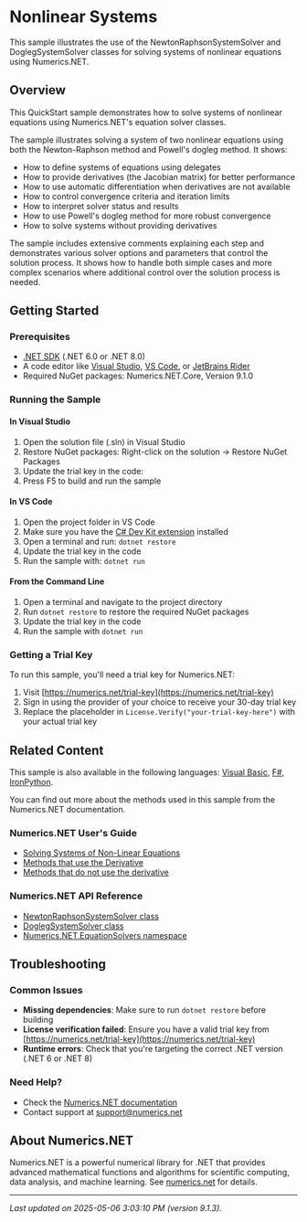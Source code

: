 # Nonlinear Systems

This sample illustrates the use of the NewtonRaphsonSystemSolver and DoglegSystemSolver classes for solving systems of nonlinear equations using Numerics.NET.

## Overview

This QuickStart sample demonstrates how to solve systems of nonlinear equations using Numerics.NET's equation 
solver classes.

The sample illustrates solving a system of two nonlinear equations using both the Newton-Raphson method
and Powell's dogleg method. It shows:

- How to define systems of equations using delegates
- How to provide derivatives (the Jacobian matrix) for better performance
- How to use automatic differentiation when derivatives are not available
- How to control convergence criteria and iteration limits
- How to interpret solver status and results
- How to use Powell's dogleg method for more robust convergence
- How to solve systems without providing derivatives

The sample includes extensive comments explaining each step and demonstrates various solver options
and parameters that control the solution process. It shows how to handle both simple cases and more
complex scenarios where additional control over the solution process is needed.


## Getting Started

### Prerequisites

- [.NET SDK](https://dotnet.microsoft.com/download) (.NET 6.0 or .NET 8.0)
- A code editor like [Visual Studio](https://visualstudio.microsoft.com/), [VS Code](https://code.visualstudio.com/), or [JetBrains Rider](https://www.jetbrains.com/rider/)
- Required NuGet packages: Numerics.NET.Core, Version 9.1.0

### Running the Sample

#### In Visual Studio
1. Open the solution file (.sln) in Visual Studio
2. Restore NuGet packages: Right-click on the solution → Restore NuGet Packages
3. Update the trial key in the code:
4. Press F5 to build and run the sample

#### In VS Code

1. Open the project folder in VS Code
2. Make sure you have the [C# Dev Kit extension](https://marketplace.visualstudio.com/items?itemName=ms-dotnettools.csdevkit) installed
3. Open a terminal and run: `dotnet restore`
4. Update the trial key in the code 
5. Run the sample with: `dotnet run`

#### From the Command Line

1. Open a terminal and navigate to the project directory
2. Run `dotnet restore` to restore the required NuGet packages
3. Update the trial key in the code
4. Run the sample with `dotnet run`

### Getting a Trial Key

To run this sample, you'll need a trial key for Numerics.NET:

1. Visit [https://numerics.net/trial-key](https://numerics.net/trial-key)
2. Sign in using the provider of your choice to receive your 30-day trial key
3. Replace the placeholder in `License.Verify("your-trial-key-here")` with your actual trial key

## Related Content

This sample is also available in the following languages: 
[Visual Basic](https://github.com/NumericsDotNet/quickstart-visualbasic/tree/net6.0/mathematics/solving-equations/nonlinear-systems), [F#](https://github.com/NumericsDotNet/quickstart-fsharp/tree/net6.0/mathematics/solving-equations/nonlinear-systems), [IronPython](https://github.com/NumericsDotNet/quickstart-ironpython/tree/net6.0/mathematics/solving-equations/nonlinear-systems).

You can find out more about the methods used in this sample from the Numerics.NET documentation.

### Numerics.NET User's Guide

- [Solving Systems of Non-Linear Equations](https://numerics.net/documentation/latest/mathematics/solving-equations/solving-systems-of-non-linear-equations)
- [Methods that use the Derivative](https://numerics.net/documentation/latest/mathematics/solving-equations/methods-that-use-the-derivative)
- [Methods that do not use the derivative](https://numerics.net/documentation/latest/mathematics/solving-equations/methods-that-do-not-use-the-derivative)

### Numerics.NET API Reference

- [NewtonRaphsonSystemSolver class](https://numerics.net/documentation/latest/reference/numerics.net.equationsolvers.newtonraphsonsystemsolver)
- [DoglegSystemSolver class](https://numerics.net/documentation/latest/reference/numerics.net.equationsolvers.doglegsystemsolver)
- [Numerics.NET.EquationSolvers namespace](https://numerics.net/documentation/latest/reference/numerics.net.equationsolvers)


## Troubleshooting

### Common Issues

- **Missing dependencies**: Make sure to run `dotnet restore` before building
- **License verification failed**: Ensure you have a valid trial key from [https://numerics.net/trial-key](https://numerics.net/trial-key)
- **Runtime errors**: Check that you're targeting the correct .NET version (.NET 6 or .NET 8)

### Need Help?

- Check the [Numerics.NET documentation](https://numerics.net/documentation/)
- Contact support at [support@numerics.net](mailto:support@numerics.net?subject=NonlinearSystems%20QuickStart%20Sample%20%28C%23%29)

## About Numerics.NET

Numerics.NET is a powerful numerical library for .NET that provides advanced mathematical 
functions and algorithms for scientific computing, data analysis, and machine learning.
See [numerics.net](https://numerics.net) for details.

---

_Last updated on 2025-05-06 3:03:10 PM (version 9.1.3)._
